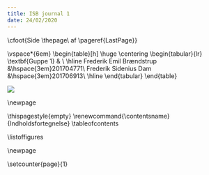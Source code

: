 ```yaml
---
title: ISB journal 1
date: 24/02/2020
---
```


\cfoot{Side \thepage\ af \pageref{LastPage}}

\vspace*{6em}
\begin{table}[h]
\huge
    \centering
    \begin{tabular}{lr}
    \textbf{Guppe 1} & \\ \hline
        Frederik Emil Brændstrup            &\hspace{3em}201704771\\
        Frederik Sidenius Dam               &\hspace{3em}201706913\\ \hline
    \end{tabular}
\end{table}

![](assets/ase-logo/ASE-uk-blaa.png)

\newpage

\thispagestyle{empty}
\renewcommand{\contentsname}{Indholdsfortegnelse}
\tableofcontents

\listoffigures

\newpage

\setcounter{page}{1}
